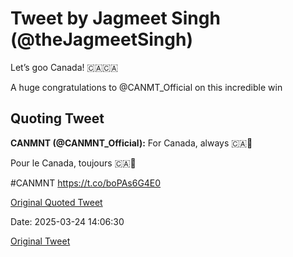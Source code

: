 # Tweet by Jagmeet Singh (@theJagmeetSingh)

Let’s goo Canada! 🇨🇦🇨🇦

A huge congratulations to @CANMT_Official on this incredible win

## Quoting Tweet

**CANMNT (@CANMNT_Official):** For Canada, always 🇨🇦💪

Pour le Canada, toujours 🇨🇦💪

#CANMNT https://t.co/boPAs6G4E0

[Original Quoted Tweet](https://x.com/CANMNT_Official/status/1903959092349342107)

Date: 2025-03-24 14:06:30

[Original Tweet](https://x.com/theJagmeetSingh/status/1904172978914427357)
